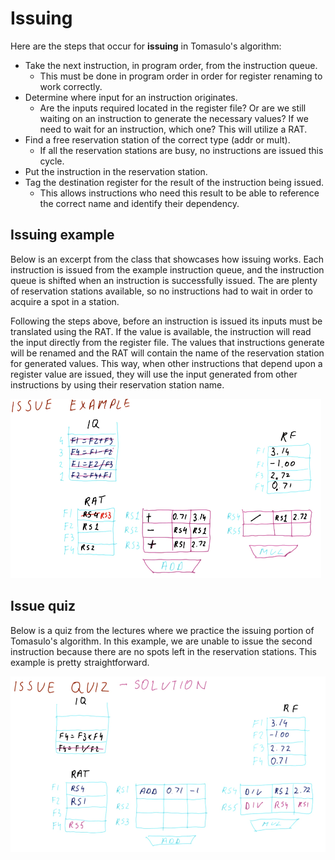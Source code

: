 # Issuing

Here are the steps that occur for **issuing** in Tomasulo's algorithm:

* Take the next instruction, in program order, from the instruction queue.
  * This must be done in program order in order for register renaming to work
correctly.
* Determine where input for an instruction originates.
  * Are the inputs required located in the register file? Or are we still
waiting on an instruction to generate the necessary values? If we need to wait
for an instruction, which one? This will utilize a RAT.
* Find a free reservation station of the correct type (addr or mult).
  * If all the reservation stations are busy, no instructions are issued this
cycle.
* Put the instruction in the reservation station.
* Tag the destination register for the result of the instruction being issued.
  * This allows instructions who need this result to be able to reference the
correct name and identify their dependency.

## Issuing example

Below is an excerpt from the class that showcases how issuing works. Each
instruction is issued from the example instruction queue, and the instruction
queue is shifted when an instruction is successfully issued. The are plenty of
reservation stations available, so no instructions had to wait in order to
acquire a spot in a station.

Following the steps above, before an instruction is issued its inputs must be
translated using the RAT. If the value is available, the instruction will
read the input directly from the register file. The values that instructions
generate will be renamed and the RAT will contain the name of the reservation
station for generated values. This way, when other instructions that depend upon
a register value are issued, they will use the input generated from other
instructions by using their reservation station name.

![issue-example](./img/issue-example.png)

## Issue quiz

Below is a quiz from the lectures where we practice the issuing portion of
Tomasulo's algorithm. In this example, we are unable to issue the second
instruction because there are no spots left in the reservation stations. This
example is pretty straightforward.

![issue-quiz](./img/issue-quiz.png)